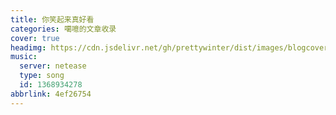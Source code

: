 ```yaml
---
title: 你笑起来真好看
categories: 噶噫的文章收录
cover: true
headimg: https://cdn.jsdelivr.net/gh/prettywinter/dist/images/blogcover/hahaha.jpeg
music:
  server: netease
  type: song
  id: 1368934278
abbrlink: 4ef26754
---
```


<!-- more -->

<!-- @import "[TOC]" {cmd="toc" depthFrom=2 depthTo=6 orderedList=true} -->
